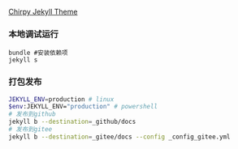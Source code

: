 [Chirpy Jekyll Theme](https://github.com/cotes2020/jekyll-theme-chirpy)

### 本地调试运行

```
bundle #安装依赖项
jekyll s
```

### 打包发布

```bash
JEKYLL_ENV=production # linux
$env:JEKYLL_ENV="production" # powershell
# 发布到github
jekyll b --destination=_github/docs
# 发布到gitee
jekyll b --destination=_gitee/docs --config _config_gitee.yml
```
